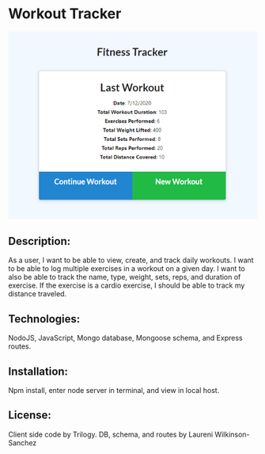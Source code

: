 # Workout Tracker

![](public/img/homepage.PNG)

## Description:
As a user, I want to be able to view, create, and track daily workouts. I want to be able to log multiple exercises in a workout on a given day. I want to also be able to track the name, type, weight, sets, reps, and duration of exercise. If the exercise is a cardio exercise, I should be able to track my distance traveled.

## Technologies:
NodoJS, JavaScript, Mongo database, Mongoose schema, and Express routes.

## Installation:
Npm install, enter node server in terminal, and view in local host.

## License:
Client side code by Trilogy. DB, schema, and routes by Laureni Wilkinson-Sanchez
